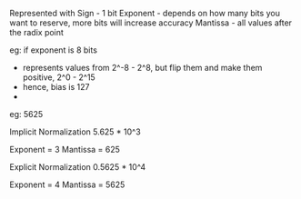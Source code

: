 Represented with
Sign - 1 bit
Exponent - depends on how many bits you want to reserve, more bits will increase accuracy
Mantissa - all values after the radix point 

eg: if exponent is 8 bits
- represents values from 2^-8 - 2^8, but flip them and make them positive, 2^0 - 2^15
- hence, bias is 127
- 

eg: 5625

Implicit Normalization
5.625 * 10^3

Exponent = 3
Mantissa = 625

Explicit Normalization
0.5625 * 10^4

Exponent = 4
Mantissa = 5625

